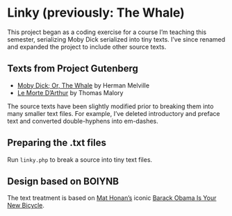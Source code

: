 # Linky (previously: The Whale)

This project began as a coding exercise for a course I’m teaching this semester, serializing Moby Dick serialized into tiny texts. I’ve since renamed and expanded the project to include other source texts.

## Texts from Project Gutenberg

* [Moby Dick; Or, The Whale](https://www.gutenberg.org/ebooks/2701) by Herman Melville
* [Le Morte D’Arthur](https://www.gutenberg.org/ebooks/1251) by Thomas Malory

The source texts have been slightly modified prior to breaking them into many smaller text files. For example, I’ve deleted introductory and preface text and converted double-hyphens into em-dashes.

## Preparing the .txt files

Run `linky.php` to break a source into tiny text files.

## Design based on BOIYNB

The text treatment is based on [Mat Honan’s](http://www.honan.net/) iconic [Barack Obama Is Your New Bicycle](http://barackobamaisyournewbicycle.com/).
